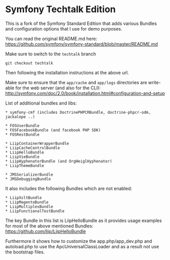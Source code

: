 Symfony Techtalk Edition
========================

This is a fork of the Symfony Standard Edition that adds various Bundles
and configuration options that I use for demo purposes.

You can read the original README.md here:
https://github.com/symfony/symfony-standard/blob/master/README.md

Make sure to switch to the ``techtalk`` branch

```
git checkout techtalk
```

Then following the installation instructions at the above url.

Make sure to ensure that the ``app/cache`` and ``app/logs`` directories are
write-able for the web server (and also for the CLI):
http://symfony.com/doc/2.0/book/installation.html#configuration-and-setup

List of additional bundles and libs:

    * symfony-cmf (includes DoctrinePHPCRBundle, doctrine-phpcr-odm, jackalope ..)

    * FOSUserBundle
    * FOSFacebookBundle (and facebook PHP SDK)
    * FOSRestBundle

    * LiipContainerWrapperBundle
    * LiipCacheControlBundle
    * LiipHelloBundle
    * LiipVieBundle
    * LiipHyphenatorBundle (and OrgHeiglHyphenator)
    * LiipThemeBundle

    * JMSSerializerBundle
    * JMSDebuggingBundle

It also includes the following Bundles which are not enabled:

    * LiipXsltBundle
    * LiipMagentoBundle
    * LiipMultiplexBundle
    * LiipFunctionalTestBundle

The key Bundle in this list is LiipHelloBundle as it provides usage examples
for most of the above mentioned Bundles:
https://github.com/liip/LiipHelloBundle

Furthermore it shows how to customize the app.php/app_dev.php and autoload.php
to use the ApcUniversalClassLoader and as a result not use the bootstrap files.
